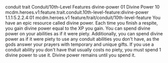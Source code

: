<ability>
  <metadata>
    <class>conduit</class>
    <feature_type>trait</feature_type>
    <file_dpath>Conduit/10th-Level Features</file_dpath>
    <item_id>divine-power</item_id>
    <item_index>01</item_index>
    <item_name>Divine Power</item_name>
    <level>10</level>
    <scc>mcdm.heroes.v1:feature.trait.conduit.10th-level-feature:divine-power</scc>
    <scdc>1.1.1:5.2.2.4:01</scdc>
    <source>mcdm.heroes.v1</source>
    <type>feature/trait/conduit/10th-level-feature</type>
  </metadata>
  <effects>
    <effect type="mundane">You have an epic resource called divine power. Each time you finish a respite, you gain divine power equal to the XP you gain. You can spend divine power on your abilities as if it were piety.
Additionally, you can spend divine power as if it were piety to use any conduit abilities you don&apos;t have, as the gods answer your prayers with temporary and unique gifts. If you use a conduit ability you don&apos;t have that usually costs no piety, you must spend 1 divine power to use it.
Divine power remains until you spend it.</effect>
  </effects>
</ability>

